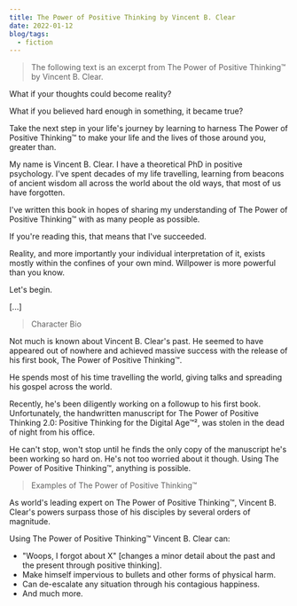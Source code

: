 ```yaml
---
title: The Power of Positive Thinking by Vincent B. Clear
date: 2022-01-12
blog/tags:
  - fiction
---
```


> The following text is an excerpt from The Power of Positive Thinking™ by
> Vincent B. Clear.

What if your thoughts could become reality?

What if you believed hard enough in something, it became true?

Take the next step in your life's journey by learning to harness The Power of
Positive Thinking™ to make your life and the lives of those around you, greater
than.

My name is Vincent B. Clear. I have a theoretical PhD in positive psychology.
I've spent decades of my life travelling, learning from beacons of ancient
wisdom all across the world about the old ways, that most of us have forgotten.

I've written this book in hopes of sharing my understanding of The Power of
Positive Thinking™ with as many people as possible.

If you're reading this, that means that I've succeeded.

Reality, and more importantly your individual interpretation of it, exists
mostly within the confines of your own mind. Willpower is more powerful than you
know.

Let's begin.

[...]

> Character Bio

Not much is known about Vincent B. Clear's past. He seemed to have appeared out
of nowhere and achieved massive success with the release of his first book, The
Power of Positive Thinking™.

He spends most of his time travelling the world, giving talks and spreading his
gospel across the world.

Recently, he's been diligently working on a followup to his first book.
Unfortunately, the handwritten manuscript for The Power of Positive Thinking
2.0: Positive Thinking for the Digital Age™², was stolen in the dead of night
from his office.

He can't stop, won't stop until he finds the only copy of the manuscript he's
been working so hard on. He's not too worried about it though. Using The Power
of Positive Thinking™, anything is possible.

> Examples of The Power of Positive Thinking™

As world's leading expert on The Power of Positive Thinking™, Vincent B.
Clear's powers surpass those of his disciples by several orders of magnitude.

Using The Power of Positive Thinking™ Vincent B. Clear can:

- "Woops, I forgot about X" [changes a minor detail about the past and the
  present through positive thinking].
- Make himself impervious to bullets and other forms of physical harm.
- Can de-escalate any situation through his contagious happiness.
- And much more.

